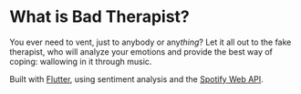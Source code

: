 # What is Bad Therapist?
You ever need to vent, just to anybody or any*thing*?
Let it all out to the fake therapist, who will analyze your emotions and provide the best way of coping: wallowing in it through music.

Built with [Flutter](https://flutter.dev/), using sentiment analysis and the [Spotify Web API](https://developer.spotify.com/documentation/web-api/).
